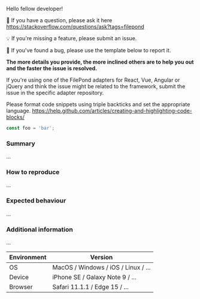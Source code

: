 Hello fellow developer!

🧠 If you have a question, please ask it here https://stackoverflow.com/questions/ask?tags=filepond

💡 If you're missing a feature, please submit an issue.

🐜 If you've found a bug, please use the template below to report it.


**The more details you provide, the more inclined others are to help you out and the faster the issue is resolved.**


If you're using one of the FilePond adapters for React, Vue, Angular or jQuery and think the issue might be related to the framework, submit the issue in the specific adapter repository.


Please format code snippets using triple backticks and set the appropriate language.
https://help.github.com/articles/creating-and-highlighting-code-blocks/

```js
const foo = 'bar';
```

### Summary

...

### How to reproduce

...

### Expected behaviour

...

### Additional information

...

| Environment  | Version
|------------- | -----------
| OS           | MacOS / Windows / iOS / Linux / ...
| Device       | iPhone SE / Galaxy Note 9 / ...
| Browser      | Safari 11.1.1 / Edge 15 / ...
